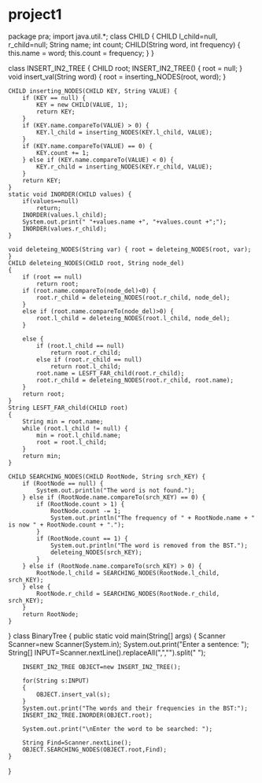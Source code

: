 # project1
package pra;
import java.util.*;
class CHILD {
    CHILD l_child=null, r_child=null;
    String name;
    int count;
    CHILD(String word, int frequency) {
        this.name = word;
        this.count = frequency;
    }
}

class INSERT_IN2_TREE {
    CHILD root;
    INSERT_IN2_TREE() {
        root = null;
    }
    void insert_val(String word) {
        root = inserting_NODES(root, word);
    }

    CHILD inserting_NODES(CHILD KEY, String VALUE) {
        if (KEY == null) {
            KEY = new CHILD(VALUE, 1);
            return KEY;
        }
        if (KEY.name.compareTo(VALUE) > 0) {
            KEY.l_child = inserting_NODES(KEY.l_child, VALUE);
        }
        if (KEY.name.compareTo(VALUE) == 0) {
            KEY.count += 1;
        } else if (KEY.name.compareTo(VALUE) < 0) {
            KEY.r_child = inserting_NODES(KEY.r_child, VALUE);
        }
        return KEY;
    }
    static void INORDER(CHILD values) {
        if(values==null)
            return;
        INORDER(values.l_child);
        System.out.print(" "+values.name +", "+values.count +";");
        INORDER(values.r_child);
    }

    void deleteing_NODES(String var) { root = deleteing_NODES(root, var); }
    CHILD deleteing_NODES(CHILD root, String node_del)
    {
        if (root == null)
            return root;
        if (root.name.compareTo(node_del)<0) {
            root.r_child = deleteing_NODES(root.r_child, node_del);
        }
        else if (root.name.compareTo(node_del)>0) {
            root.l_child = deleteing_NODES(root.l_child, node_del);
        }

        else {
            if (root.l_child == null)
                return root.r_child;
            else if (root.r_child == null)
                return root.l_child;
            root.name = LESFT_FAR_child(root.r_child);
            root.r_child = deleteing_NODES(root.r_child, root.name);
        }
        return root;
    }
    String LESFT_FAR_child(CHILD root)
    {
        String min = root.name;
        while (root.l_child != null) {
            min = root.l_child.name;
            root = root.l_child;
        }
        return min;
    }

    CHILD SEARCHING_NODES(CHILD RootNode, String srch_KEY) {
        if (RootNode == null) {
            System.out.println("The word is not found.");
        } else if (RootNode.name.compareTo(srch_KEY) == 0) {
            if (RootNode.count > 1) {
                RootNode.count -= 1;
                System.out.println("The frequency of " + RootNode.name + " is now " + RootNode.count + ".");
            }
            if (RootNode.count == 1) {
                System.out.println("The word is removed from the BST.");
                deleteing_NODES(srch_KEY);
            }
        } else if (RootNode.name.compareTo(srch_KEY) > 0) {
            RootNode.l_child = SEARCHING_NODES(RootNode.l_child, srch_KEY);
        } else {
            RootNode.r_child = SEARCHING_NODES(RootNode.r_child, srch_KEY);
        }
        return RootNode;
    }
}
class BinaryTree {
    public static void main(String[] args) {
        Scanner Scanner=new Scanner(System.in);
        System.out.print("Enter a sentence: ");
        String[] INPUT=Scanner.nextLine().replaceAll(",","").split(" ");

        INSERT_IN2_TREE OBJECT=new INSERT_IN2_TREE();

        for(String s:INPUT)
        {
            OBJECT.insert_val(s);
        }
        System.out.print("The words and their frequencies in the BST:");
        INSERT_IN2_TREE.INORDER(OBJECT.root);

        System.out.print("\nEnter the word to be searched: ");

        String Find=Scanner.nextLine();
        OBJECT.SEARCHING_NODES(OBJECT.root,Find);
    }
}
